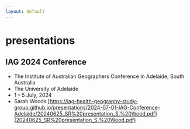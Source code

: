 ```yaml
---
layout: default
---
```


# presentations

## IAG 2024 Conference 

- The Institute of Australian Geographers Conference in Adelaide, South Australia
- The University of Adelaide
- 1 – 5 July, 2024
- Sarah Woods [https://iag-health-geography-study-group.github.io/presentations/2024-07-01-IAG-Conference-Adelaide/20240625_SR%20presentation_S.%20Wood.pdf](20240625_SR%20presentation_S.%20Wood.pdf)

